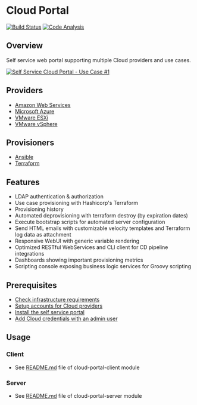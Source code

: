 # Cloud Portal

[![Build Status](https://papke.it/jenkins/buildStatus/icon?job=cloud-portal)](https://papke.it/jenkins/job/cloud-portal/)
[![Code Analysis](https://img.shields.io/badge/code%20analysis-available-blue.svg)](https://papke.it/sonar/overview?id=219)

## Overview

Self service web portal supporting multiple Cloud providers and use cases.

[![Self Service Cloud Portal - Use Case #1](https://github.com/chrisipa/cloud-portal/raw/master/docs/screencast/images/youtube.png)](https://youtu.be/NKZ46OSocp8 "Self Service Cloud Portal - Use Case #1")

## Providers

* [Amazon Web Services](https://aws.amazon.com)
* [Microsoft Azure](https://azure.microsoft.com)
* [VMware ESXi](https://www.vmware.com/products/vsphere-hypervisor.html)
* [VMware vSphere](https://www.vmware.com/products/vsphere.html)

## Provisioners

* [Ansible](https://www.ansible.com)
* [Terraform](https://www.terraform.io)

## Features

* LDAP authentication & authorization
* Use case provisioning with Hashicorp's Terraform 
* Provisioning history
* Automated deprovisioning with terraform destroy (by expiration dates)
* Execute bootstrap scripts for automated server configuration
* Send HTML emails with customizable velocity templates and Terraform log data as attachment
* Responsive WebUI with generic variable rendering
* Optimized RESTful WebServices and CLI client for CD pipeline integrations
* Dashboards showing important provisioning metrics
* Scripting console exposing business logic services for Groovy scripting

## Prerequisites

* [Check infrastructure requirements](docs/infrastructure/README.md)
* [Setup accounts for Cloud providers](docs/cloud-providers/README.md)
* [Install the self service portal](docs/installation/README.md)
* [Add Cloud credentials with an admin user](docs/credentials-admin/README.md)

## Usage

### Client

* See [README.md](modules/cloud-portal-client/README.md#Usage) file of cloud-portal-client module

### Server

* See [README.md](modules/cloud-portal-server/README.md#Usage) file of cloud-portal-server module
